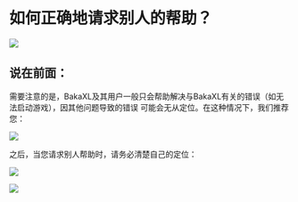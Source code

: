 # 如何正确地请求别人的帮助？

![](https://tcs.teambition.net/storage/31285e4ec3a70c893aed0a26ac71355e94ea?Signature=eyJhbGciOiJIUzI1NiIsInR5cCI6IkpXVCJ9.eyJBcHBJRCI6IjU5Mzc3MGZmODM5NjMyMDAyZTAzNThmMSIsIl9hcHBJZCI6IjU5Mzc3MGZmODM5NjMyMDAyZTAzNThmMSIsIl9vcmdhbml6YXRpb25JZCI6IiIsImV4cCI6MTY1MDc3OTAwOSwiaWF0IjoxNjUwMTc0MjA5LCJyZXNvdXJjZSI6Ii9zdG9yYWdlLzMxMjg1ZTRlYzNhNzBjODkzYWVkMGEyNmFjNzEzNTVlOTRlYSJ9.6l3mVWTrso-D_4o6AwFTgaI40i45sR2l_m28hCjekJ8)

## 说在前面：
需要注意的是，BakaXL及其用户一般只会帮助解决与BakaXL有关的错误（如无法启动游戏），因其他问题导致的错误
可能会无从定位。在这种情况下，我们推荐您：

![](https://tcs.teambition.net/storage/3128047108b254918eeae07ec03ed1e080a0?Signature=eyJhbGciOiJIUzI1NiIsInR5cCI6IkpXVCJ9.eyJBcHBJRCI6IjU5Mzc3MGZmODM5NjMyMDAyZTAzNThmMSIsIl9hcHBJZCI6IjU5Mzc3MGZmODM5NjMyMDAyZTAzNThmMSIsIl9vcmdhbml6YXRpb25JZCI6IiIsImV4cCI6MTY1MDc3OTAwOSwiaWF0IjoxNjUwMTc0MjA5LCJyZXNvdXJjZSI6Ii9zdG9yYWdlLzMxMjgwNDcxMDhiMjU0OTE4ZWVhZTA3ZWMwM2VkMWUwODBhMCJ9.dxkWnKD5ubVrmecaGXPPyQfY9wktspRIx3mnulzJ1iw)

之后，当您请求别人帮助时，请务必清楚自己的定位：

![](https://tcs.teambition.net/storage/312843db4743a9c42e8e94c7108a573603cc?Signature=eyJhbGciOiJIUzI1NiIsInR5cCI6IkpXVCJ9.eyJBcHBJRCI6IjU5Mzc3MGZmODM5NjMyMDAyZTAzNThmMSIsIl9hcHBJZCI6IjU5Mzc3MGZmODM5NjMyMDAyZTAzNThmMSIsIl9vcmdhbml6YXRpb25JZCI6IiIsImV4cCI6MTY1MDc3OTAwOSwiaWF0IjoxNjUwMTc0MjA5LCJyZXNvdXJjZSI6Ii9zdG9yYWdlLzMxMjg0M2RiNDc0M2E5YzQyZThlOTRjNzEwOGE1NzM2MDNjYyJ9.j5fW9jJ_axev6POR6aKvjzg4MHAnyOA10YasCc3AIrE)

![](https://tcs.teambition.net/storage/31287bd803d58ef799e4b9ebd171bb483440?Signature=eyJhbGciOiJIUzI1NiIsInR5cCI6IkpXVCJ9.eyJBcHBJRCI6IjU5Mzc3MGZmODM5NjMyMDAyZTAzNThmMSIsIl9hcHBJZCI6IjU5Mzc3MGZmODM5NjMyMDAyZTAzNThmMSIsIl9vcmdhbml6YXRpb25JZCI6IiIsImV4cCI6MTY1MDc3OTA2MiwiaWF0IjoxNjUwMTc0MjYyLCJyZXNvdXJjZSI6Ii9zdG9yYWdlLzMxMjg3YmQ4MDNkNThlZjc5OWU0YjllYmQxNzFiYjQ4MzQ0MCJ9.viYmgwrO4v2jUemMJA3pgjWnvwLcETLedbMtSEmoVRc)
